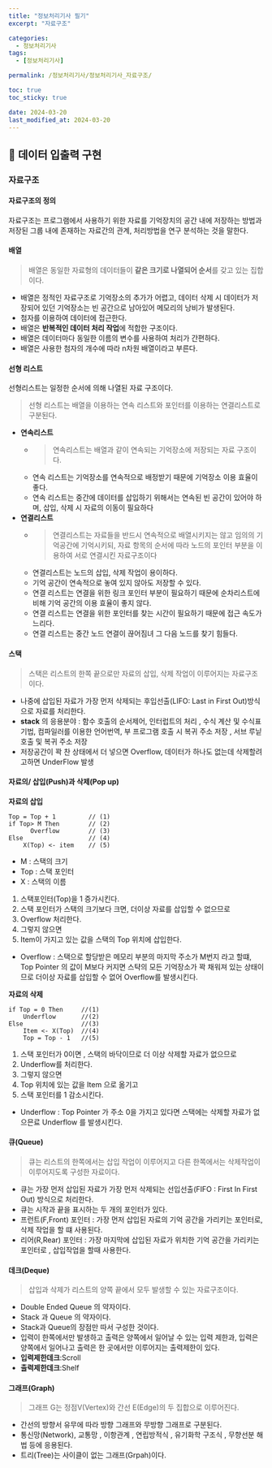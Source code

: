 ```yaml
---
title: "정보처리기사 필기"
excerpt: "자료구조"

categories:
  - 정보처리기사
tags:
  - [정보처리기사]

permalink: /정보처리기사/정보처리기사_자료구조/

toc: true
toc_sticky: true

date: 2024-03-20
last_modified_at: 2024-03-20
---
```


## 🦥 데이터 입출력 구현

### 자료구조

#### 자료구조의 정의
자료구조는 프로그램에서 사용하기 위한 자료를 기억장치의 공간 내에 저장하는 방법과 저장된 그룹 내에 존재하는 자료간의 관계, 처리방법을 연구 분석하는 것을 말한다.  

#### 배열
> 배열은 동일한 자료형의 데이터들이 **같은 크기로 나열되어 순서**를 갖고 있는 집합이다.
- 배열은 정적인 자료구조로 기억장소의 추가가 어렵고, 
   데이터 삭제 시 데이터가 저장되어 있던 기억장소는 빈 공간으로 남아있어 메모리의 낭비가 발생된다.
- 첨자를 이용하여 데이터에 접근한다.
- 배열은 **반복적인 데이터 처리 작업**에 적합한 구조이다.
- 배열은 데이터마다 동일한 이름의 변수를 사용하여 처리가 간편하다.
- 배열은 사용한 첨자의 개수에 따라 n차원 배열이라고 부른다.


#### 선형 리스트
선형리스트는 일정한 순서에 의해 나열된 자료 구조이다.
> 선형 리스트는 배열을 이용하는 연속 리스트와 포인터를 이용하는 연결리스트로 구분된다.    
- **연속리스트**
  -  >연속리스트는 배열과 같이 연속되는 기억장소에 저장되는 자료 구조이다.
  - 연속 리스트는 기억장소를 연속적으로 배정받기 때문에 기억장소 이용 효율이 좋다.
  - 연속 리스트는 중간에 데이터를 삽입하기 위해서는 연속된 빈 공간이 있어야 하며, 삽입, 삭제 시 자료의 이동이 필요하다    
- **연결리스트**    
    - > 연결리스트는 자료들을 반드시 연속적으로 배열시키지는 않고 임의의 기억공간에 기억시키되, 자료 항목의 순서에 따라 노드의 포인터 부분을 이용하여 서로 연결시킨 자료구조이다
    - 연결리스트는 노드의 삽입, 삭제 작업이 용이하다.
    - 기억 공간이 연속적으로 놓여 있지 않아도 저장할 수 있다.
    - 연결 리스트는 연결을 위한 링크 포인터 부분이 필요하기 때문에 순차리스트에 비해 기억 공간의 이용 효율이 좋지 않다.
    - 연결 리스트는 연결을 위한 포인터를 찾는 시간이 필요하기 때문에 접근 속도가 느리다.
    - 연결 리스트는 중간 노드 연결이 끊어짐녀 그 다음 노드를 찾기 힘들다.

#### 스택
> 스택은 리스트의 한쪽 끝으로만 자료의 삽입, 삭제 작업이 이루어지는 자료구조이다. 
- 나중에 삽입된 자료가 가장 먼저 삭제되는 후입선출(LIFO: Last in First Out)방식으로 자료를 처리한다.
- **stack** 의 응용분야 : 함수 호출의 순서제어, 인터럽트의 처리 , 수식 계산 및 수식표기법, 컴파일러를 이용한 언어번역, 부 프로그램 호출 시 복귀 주소 저장 , 서브 루닡 호출 및 복귀 주소 저장
- 저장공간이 꽉 찬 상태에서 더 넣으면 Overflow, 데이터가 하나도 없는데 삭제할려고하면 UnderFlow 발생  

#### 자료의/ 삽입(Push)과 삭제(Pop up)  
**자료의 삽입**
```
Top = Top + 1         // (1)
if Top> M Then        // (2)
      Overflow        // (3)
Else                  // (4)
    X(Top) <- item    // (5)
```

- M : 스택의 크기
- Top : 스택 포인터
- X : 스택의 이름

1. 스택포인터(Top)을 1 증가시킨다.
2. 스택 포인터가 스택의 크기보다 크면, 더이상 자료를 삽입할 수  없으므로 
3. Overflow 처리한다.
4. 그렇지 않으면
5. Item이 가지고 있는 값을 스택의 Top 위치에 삽입한다.


- Overflow : 스택으로 할당받은 메모리 부분의 마지막 주소가 M번지 라고 할떄, Top Pointer 의 값이 M보다 커지면 스탹의 모든 기억장소가 꽉 채워져 있는 상태이므로 더이상 자료를 삽입할 수 없어 Overflow를 발생시킨다.
  
**자료의 삭제**
```
if Top = 0 Then     //(1)
    Underflow       //(2)
Else                //(3)
    Item <- X(Top)  //(4)
    Top = Top - 1   //(5)
```

1. 스택 포인터가 0이면 , 스택의 바닥이므로 더 이상 삭제할 자료가 없으므로
2. Underflow를 처리한다.
3. 그렇지 않으면
4. Top 위치에 있는 값을 Item 으로 옮기고
5. 스택 포인터를 1 감소시킨다.

- Underflow : Top Pointer 가 주소 0을 가지고 있다면 스택에는 삭제할 자료가 없으믄료 Underflow 를 발생시킨다.
  

#### 큐(Queue)
> 큐는 리스트의 한쪽에서는 삽입 작업이 이루어지고 다른 한쪽에서는 삭제작업이 이루어지도록 구성한 자료이다.
- 큐는 가장 먼저 삽입된 자료가 가장 먼저 삭제되는 선입선출(FIFO : First In First Out) 방식으로 처리한다.
- 큐는 시작과 끝을 표시하는 두 개의 포인터가 있다.
- 프런트(F,Front) 포인터 : 가장 먼저 삽입된 자료의 기억 공간을 가리키는 포인터로, 삭제 작업을 할 떄 사용된다.
- 리어(R,Rear) 포인터 : 가장 마지막에 삽입된 자료가 위치한 기억 공간을 가리키는 포인터로 , 삽입작업을 할때 사용한다.
  
#### 데크(Deque)
> 삽입과 삭제가 리스트의 양쪽 끝에서 모두 발생할 수 있는 자료구조이다.
- Double Ended Queue 의 약자이다.
- Stack 과 Queue 의 약자이다.
- Stack과 Queue의 장점만 따서 구성한 것이다.
- 입력이 한쪽에서만 발생하고 출력은 양쪽에서 일어날 수 있는 입력 제한과, 입력은 양쪽에서 일어나고 출력은 한 곳에서만 이루어지는 출력제한이 있다.
- **입력제한데크**:Scroll
- **출력제한데크**:Shelf

#### 그래프(Graph)
> 그래프 G는 정점V(Vertex)와 간선 E(Edge)의 두 집합으로 이루어진다.
- 간선의 방향서 유무에 따라 방향 그래프와 무방향 그래프로 구분된다.
- 통신망(Network), 교통망 , 이항관계 , 연립방적식 , 유기화학 구조식 , 무향선분 해법 등에 응용된다.
- 트리(Tree)는 사이클이 없는 그래프(Grpah)이다.